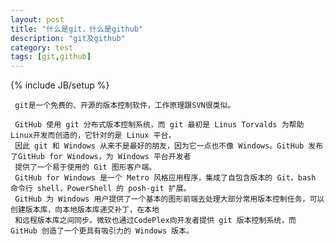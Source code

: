 ```yaml
---
layout: post
title: "什么是git，什么是github"
description: "git及github"
category: test
tags: [git,github]
---
```

{% include JB/setup %}
     
	 git是一个免费的、开源的版本控制软件，工作原理跟SVN很类似。
	 
	 GitHub 使用 git 分布式版本控制系统，而 git 最初是 Linus Torvalds 为帮助Linux开发而创造的，它针对的是 Linux 平台，
     因此 git 和 Windows 从来不是最好的朋友，因为它一点也不像 Windows。GitHub 发布了GitHub for Windows，为 Windows 平台开发者
     提供了一个易于使用的 Git 图形客户端。 
     GitHub for Windows 是一个 Metro 风格应用程序，集成了自包含版本的 Git，bash 命令行 shell，PowerShell 的 posh-git 扩展。
     GitHub 为 Windows 用户提供了一个基本的图形前端去处理大部分常用版本控制任务，可以创建版本库，向本地版本库递交补丁，在本地
     和远程版本库之间同步。微软也通过CodePlex向开发者提供 git 版本控制系统，而 GitHub 创造了一个更具有吸引力的 Windows 版本。